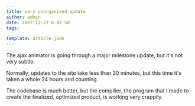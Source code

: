 ```yaml
---
title: very unorganized update
author: admin
date: 2007-12-27 6:02:50
tags: 

template: article.jade
---
```


The ajax animator is going through a major milestone update, but it's not very subtle.

Normally, updates to the site take less than 30 minutes, but this time it's taken a whole 24 hours and counting.

The codebase is much better, but the compilier, the program that I made to create the finalized, optimized product, is working very crappily.
